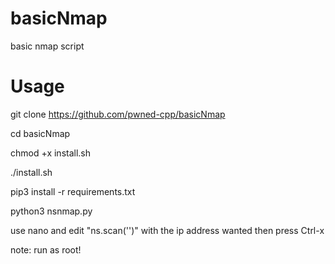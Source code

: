 # basicNmap
basic nmap script

# Usage

git clone https://github.com/pwned-cpp/basicNmap

cd basicNmap

chmod +x install.sh

./install.sh

pip3 install -r requirements.txt

python3 nsnmap.py

use nano and edit "ns.scan('')" with the ip address wanted then press Ctrl-x

note: run as root!
